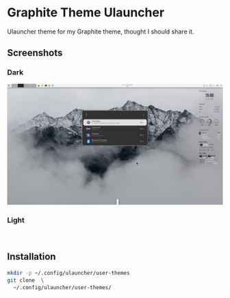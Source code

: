 # Graphite Theme Ulauncher
Ulauncher theme for my Graphite theme, thought I should share it.

## Screenshots
### Dark
![](./ulauncher-graphite-dark/dark.png)
### Light
![]()

## Installation

```sh
mkdir -p ~/.config/ulauncher/user-themes
git clone  \
  ~/.config/ulauncher/user-themes/
```
